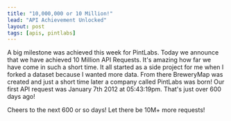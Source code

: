 ```yaml
---
title: "10,000,000 or 10 Million!"
lead: "API Achievement Unlocked"
layout: post
tags: [apis, pintlabs]
---
```


A big milestone was achieved this week for PintLabs.  Today we announce that we have achieved 10 Million API Requests.  It's amazing how far we have come in such a short time.  It all started as a side project for me when I forked a dataset because I wanted more data.  From there BreweryMap was created and just a short time later a company called PintLabs was born!  Our first API request was January 7th 2012 at 05:43:19pm. That's just over 600 days ago!

Cheers to the next 600 or so days!  Let there be 10M+ more requests!